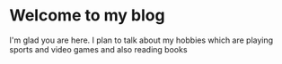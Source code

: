 # Welcome to my blog

I'm glad you are here. I plan to talk about my hobbies which are playing sports and video games and also reading books
